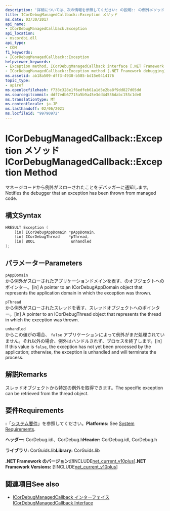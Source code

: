 ```yaml
---
description: '詳細については、次の情報を参照してください: の説明:: の例外メソッド'
title: ICorDebugManagedCallback::Exception メソッド
ms.date: 03/30/2017
api_name:
- ICorDebugManagedCallback.Exception
api_location:
- mscordbi.dll
api_type:
- COM
f1_keywords:
- ICorDebugManagedCallback::Exception
helpviewer_keywords:
- Exception method, ICorDebugManagedCallback interface [.NET Framework debugging]
- ICorDebugManagedCallback::Exception method [.NET Framework debugging]
ms.assetid: ab18a509-dff3-4930-b585-bd15e0414176
topic_type:
- apiref
ms.openlocfilehash: f738c328e1f6edfeb61a1d5e2ba8f9dd827d05dd
ms.sourcegitcommit: ddf7edb67715a5b9a45e3dd44536dabc153c1de0
ms.translationtype: MT
ms.contentlocale: ja-JP
ms.lasthandoff: 02/06/2021
ms.locfileid: "99790972"
---
```

# <a name="icordebugmanagedcallbackexception-method"></a><span data-ttu-id="e9f42-103">ICorDebugManagedCallback::Exception メソッド</span><span class="sxs-lookup"><span data-stu-id="e9f42-103">ICorDebugManagedCallback::Exception Method</span></span>

<span data-ttu-id="e9f42-104">マネージコードから例外がスローされたことをデバッガーに通知します。</span><span class="sxs-lookup"><span data-stu-id="e9f42-104">Notifies the debugger that an exception has been thrown from managed code.</span></span>  
  
## <a name="syntax"></a><span data-ttu-id="e9f42-105">構文</span><span class="sxs-lookup"><span data-stu-id="e9f42-105">Syntax</span></span>  
  
```cpp  
HRESULT Exception (  
    [in] ICorDebugAppDomain *pAppDomain,  
    [in] ICorDebugThread    *pThread,  
    [in] BOOL                unhandled  
);  
```  
  
## <a name="parameters"></a><span data-ttu-id="e9f42-106">パラメーター</span><span class="sxs-lookup"><span data-stu-id="e9f42-106">Parameters</span></span>  

 `pAppDomain`  
 <span data-ttu-id="e9f42-107">から例外がスローされたアプリケーションドメインを表す、のオブジェクトへのポインター。</span><span class="sxs-lookup"><span data-stu-id="e9f42-107">[in] A pointer to an ICorDebugAppDomain object that represents the application domain in which the exception was thrown.</span></span>  
  
 `pThread`  
 <span data-ttu-id="e9f42-108">から例外がスローされたスレッドを表す、スレッドオブジェクトへのポインター。</span><span class="sxs-lookup"><span data-stu-id="e9f42-108">[in] A pointer to an ICorDebugThread object that represents the thread in which the exception was thrown.</span></span>  
  
 `unhandled`  
 <span data-ttu-id="e9f42-109">からこの値がの場合、 `false` アプリケーションによって例外がまだ処理されていません。それ以外の場合、例外はハンドルされず、プロセスを終了します。</span><span class="sxs-lookup"><span data-stu-id="e9f42-109">[in] If this value is `false`, the exception has not yet been processed by the application; otherwise, the exception is unhandled and will terminate the process.</span></span>  
  
## <a name="remarks"></a><span data-ttu-id="e9f42-110">解説</span><span class="sxs-lookup"><span data-stu-id="e9f42-110">Remarks</span></span>  

 <span data-ttu-id="e9f42-111">スレッドオブジェクトから特定の例外を取得できます。</span><span class="sxs-lookup"><span data-stu-id="e9f42-111">The specific exception can be retrieved from the thread object.</span></span>  
  
## <a name="requirements"></a><span data-ttu-id="e9f42-112">要件</span><span class="sxs-lookup"><span data-stu-id="e9f42-112">Requirements</span></span>  

 <span data-ttu-id="e9f42-113">**:**「[システム要件](../../get-started/system-requirements.md)」を参照してください。</span><span class="sxs-lookup"><span data-stu-id="e9f42-113">**Platforms:** See [System Requirements](../../get-started/system-requirements.md).</span></span>  
  
 <span data-ttu-id="e9f42-114">**ヘッダー:** CorDebug.idl、CorDebug.h</span><span class="sxs-lookup"><span data-stu-id="e9f42-114">**Header:** CorDebug.idl, CorDebug.h</span></span>  
  
 <span data-ttu-id="e9f42-115">**ライブラリ:** CorGuids.lib</span><span class="sxs-lookup"><span data-stu-id="e9f42-115">**Library:** CorGuids.lib</span></span>  
  
 <span data-ttu-id="e9f42-116">**.NET Framework のバージョン:**[!INCLUDE[net_current_v10plus](../../../../includes/net-current-v10plus-md.md)]</span><span class="sxs-lookup"><span data-stu-id="e9f42-116">**.NET Framework Versions:** [!INCLUDE[net_current_v10plus](../../../../includes/net-current-v10plus-md.md)]</span></span>  
  
## <a name="see-also"></a><span data-ttu-id="e9f42-117">関連項目</span><span class="sxs-lookup"><span data-stu-id="e9f42-117">See also</span></span>

- [<span data-ttu-id="e9f42-118">ICorDebugManagedCallback インターフェイス</span><span class="sxs-lookup"><span data-stu-id="e9f42-118">ICorDebugManagedCallback Interface</span></span>](icordebugmanagedcallback-interface.md)
